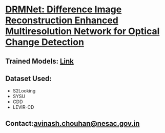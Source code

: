 # **[DRMNet: Difference Image Reconstruction Enhanced Multiresolution Network for Optical Change Detection](https://ieeexplore.ieee.org/document/9775045)**

## Trained Models: [Link](https://drive.google.com/drive/u/0/folders/1js2XbTFOiP1dESZsMCjBeuuufQkpj-xU)

## Dataset Used:
- S2Looking
- SYSU
- CDD
- LEVIR-CD



## Contact:avinash.chouhan@nesac.gov.in
